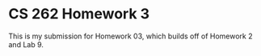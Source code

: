 # CS 262 Homework 3

This is my submission for Homework 03, which builds off of Homework 2 and Lab 9.